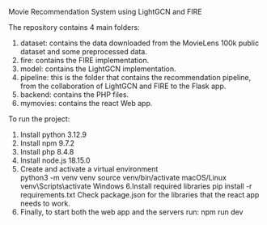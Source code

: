 Movie Recommendation System using LightGCN and FIRE

The repository contains 4 main folders:
1. dataset: contains the data downloaded from the MovieLens 100k public dataset and some preprocessed data.
2. fire: contains the FIRE implementation.
3. model: contains the LightGCN implementation.
4. pipeline: this is the folder that contains the recommendation pipeline, from the collaboration of LightGCN and FIRE to the Flask app.
5. backend: contains the PHP files.
6. mymovies: contains the react Web app.

To run the project:
1. Install python 3.12.9
2. Install npm 9.7.2
3. Install php 8.4.8
4. Install node.js 18.15.0
5. Create and activate a virtual environment  
python3 -m venv venv
source venv/bin/activate  macOS/Linux
venv\Scripts\activate Windows
6.Install required libraries 
pip install -r requirements.txt
Check package.json for the libraries that the react app needs to work.
7. Finally, to start both the web app and the servers run:
npm run dev
